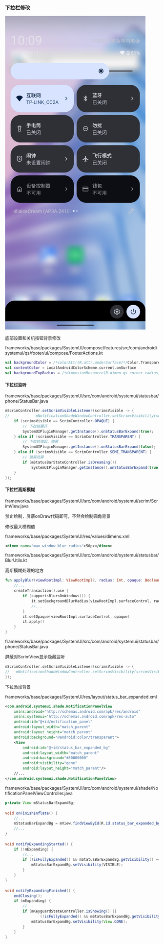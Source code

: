 ### 下拉栏修改
![](../../img/fws/systemui/statusbar_expand2.png)

底部设置和关机按钮背景修改

frameworks/base/packages/SystemUI/compose/features/src/com/android/systemui/qs/footer/ui/compose/FooterActions.kt
```kotlin
val backgroundColor = /*colorAttr(R.attr.underSurface)*/Color.Transparent
val contentColor = LocalAndroidColorScheme.current.onSurface
val backgroundTopRadius = /*dimensionResource(R.dimen.qs_corner_radius)*/0F
```
#### 下拉烂监听
frameworks/base/packages/SystemUI/src/com/android/systemui/statusbar/phone/StatusBar.java
```java
mScrimController.setScrimVisibleListener(scrimsVisible -> {
//            mNotificationShadeWindowController.setScrimsVisibility(scrimsVisible);
    if (scrimsVisible == ScrimController.OPAQUE) {
        // 下拉栏展开
        SystemUIPluginManager.getInstance().onStatusBarExpand(true);
    } else if (scrimsVisible == ScrimController.TRANSPARENT) {
        // 下拉栏收起、锁屏
        SystemUIPluginManager.getInstance().onStatusBarExpand(false);
    } else if (scrimsVisible == ScrimController.SEMI_TRANSPARENT) {
        // 锁屏亮屏
        if (mStatusBarStateController.isDreaming())
            SystemUIPluginManager.getInstance().onStatusBarExpand(true);
    }
});
```
#### 下拉栏高斯模糊

frameworks/base/packages/SystemUI/src/com/android/systemui/scrim/ScrimView.java

禁止绘制，屏蔽onDraw代码即可，不然会绘制圆角背景

修改最大模糊值

frameworks/base/packages/SystemUI/res/values/dimens.xml
```xml
<dimen name="max_window_blur_radius">50px</dimen>
```

frameworks/base/packages/SystemUI/src/com/android/systemui/statusbar/BlurUtils.kt

高斯模糊处理的地方
```kotlin
fun applyBlur(viewRootImpl: ViewRootImpl?, radius: Int, opaque: Boolean) {
    //...
    createTransaction().use {
        if (supportsBlursOnWindows()) {
            it.setBackgroundBlurRadius(viewRootImpl.surfaceControl, radius)
            //...
        }
        it.setOpaque(viewRootImpl.surfaceControl, opaque)
        it.apply()
    }
}
```
frameworks/base/packages/SystemUI/src/com/android/systemui/statusbar/phone/StatusBar.java

屏蔽对ScrimView显示隐藏监听
```kotlin
mScrimController.setScrimVisibleListener(scrimsVisible -> {
//   mNotificationShadeWindowController.setScrimsVisibility(scrimsVisible);
});
```
下拉添加背景

frameworks/base/packages/SystemUI/res/layout/status_bar_expanded.xml
```xml
<com.android.systemui.shade.NotificationPanelView
    xmlns:android="http://schemas.android.com/apk/res/android"
    xmlns:systemui="http://schemas.android.com/apk/res-auto"
    android:id="@+id/notification_panel"
    android:layout_width="match_parent"
    android:layout_height="match_parent"
    android:background="@android:color/transparent">
    <View
        android:id="@+id/status_bar_expanded_bg"
        android:layout_width="match_parent"
        android:background="#80000000"
        android:visibility="gone"
        android:layout_height="match_parent"/>
    //...
</com.android.systemui.shade.NotificationPanelView>
```
frameworks/base/packages/SystemUI/src/com/android/systemui/shade/NotificationPanelViewController.java
```java
private View mStatusBarExpandBg;

void onFinishInflate() {
    //...
    mStatusBarExpandBg = mView.findViewById(R.id.status_bar_expanded_bg);
    //...
}

void notifyExpandingStarted() {
    if (!mExpanding) {
        //...
        if (!isFullyExpanded() && mStatusBarExpandBg.getVisibility() == View.GONE) {
            mStatusBarExpandBg.setVisibility(VISIBLE);
        }
    }
}

void notifyExpandingFinished() {
    endClosing();
    if (mExpanding) {
        //...
        if (mKeyguardStateController.isShowing() ||
                (!isFullyExpanded() && mStatusBarExpandBg.getVisibility() == VISIBLE)) {
            mStatusBarExpandBg.setVisibility(View.GONE);
        }
    }
}
```